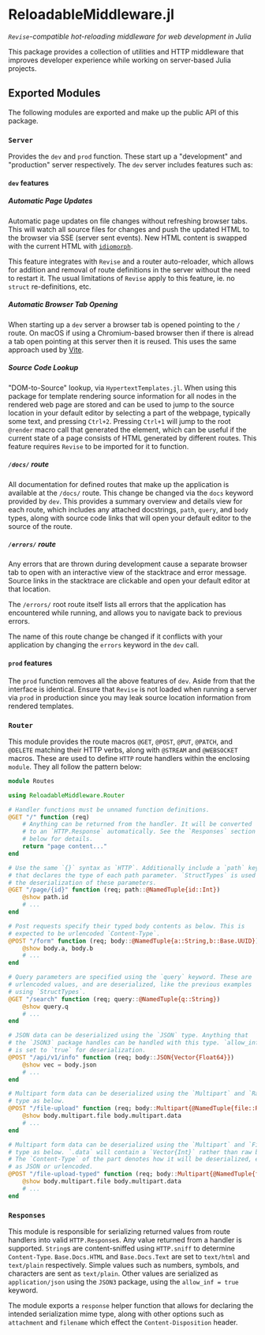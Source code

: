 # ReloadableMiddleware.jl

*`Revise`-compatible hot-reloading middleware for web development in Julia*

This package provides a collection of utilities and HTTP middleware that
improves developer experience while working on server-based Julia projects.

## Exported Modules

The following modules are exported and make up the public API of this package.

### `Server`

Provides the `dev` and `prod` function. These start up a "development" and
"production" server respectively. The `dev` server includes features such as:

#### `dev` features

##### Automatic Page Updates

Automatic page updates on file changes without refreshing browser tabs. This
will watch all source files for changes and push the updated HTML to the
browser via SSE (server sent events). New HTML content is swapped with the
current HTML with [`idiomorph`](https://github.com/bigskysoftware/idiomorph).

This feature integrates with `Revise` and a router auto-reloader, which allows
for addition and removal of route definitions in the server without the need to
restart it. The usual limitations of `Revise` apply to this feature, ie. no
`struct` re-definitions, etc.

##### Automatic Browser Tab Opening

When starting up a `dev` server a browser tab is opened pointing to the `/`
route. On macOS if using a Chromium-based browser then if there is alread a tab
open pointing at this server then it is reused. This uses the same approach
used by [Vite](https://vite.dev/).

##### Source Code Lookup

"DOM-to-Source" lookup, via `HypertextTemplates.jl`. When using this package
for template rendering source information for all nodes in the rendered web
page are stored and can be used to jump to the source location in your default
editor by selecting a part of the webpage, typically some text, and pressing
`Ctrl+2`. Pressing `Ctrl+1` will jump to the root `@render` macro call that
generated the element, which can be useful if the current state of a page
consists of HTML generated by different routes. This feature requires `Revise`
to be imported for it to function.

##### `/docs/` route

All documentation for defined routes that make up the application is available
at the `/docs/` route. This change be changed via the `docs` keyword provided
by `dev`. This provides a summary overview and details view for each route,
which includes any attached docstrings, `path`, `query`, and `body` types,
along with source code links that will open your default editor to the source
of the route.

##### `/errors/` route

Any errors that are thrown during development cause a separate browser tab to
open with an interactive view of the stacktrace and error message. Source links
in the stacktrace are clickable and open your default editor at that location.

The `/errors/` root route itself lists all errors that the application has
encountered while running, and allows you to navigate back to previous errors.

The name of this route change be changed if it conflicts with your application
by changing the `errors` keyword in the `dev` call.

#### `prod` features

The `prod` function removes all the above features of `dev`. Aside from that
the interface is identical. Ensure that `Revise` is not loaded when running a
server via `prod` in production since you may leak source location information
from rendered templates.

### `Router`

This module provides the route macros `@GET`, `@POST`, `@PUT`, `@PATCH`, and
`@DELETE` matching their HTTP verbs, along with `@STREAM` and `@WEBSOCKET`
macros. These are used to define `HTTP` route handlers within the enclosing
`module`. They all follow the pattern below:

```julia
module Routes

using ReloadableMiddleware.Router

# Handler functions must be unnamed function definitions.
@GET "/" function (req)
    # Anything can be returned from the handler. It will be converted
    # to an `HTTP.Response` automatically. See the `Responses` section
    # below for details.
    return "page content..."
end

# Use the same `{}` syntax as `HTTP`. Additionally include a `path` keyword
# that declares the type of each path parameter. `StructTypes` is used for
# the deserialization of these parameters.
@GET "/page/{id}" function (req; path::@NamedTuple{id::Int})
    @show path.id
    # ...
end

# Post requests specify their typed body contents as below. This is
# expected to be urlencoded `Content-Type`.
@POST "/form" function (req; body::@NamedTuple{a::String,b::Base.UUID})
    @show body.a, body.b
    # ...
end

# Query parameters are specified using the `query` keyword. These are
# urlencoded values, and are deserialized, like the previous examples
# using `StructTypes`.
@GET "/search" function (req; query::@NamedTuple{q::String})
    @show query.q
    # ...
end

# JSON data can be deserialized using the `JSON` type. Anything that
# the `JSON3` package handles can be handled with this type. `allow_inf`
# is set to `true` for deserialization.
@POST "/api/v1/info" function (req; body::JSON{Vector{Float64}})
    @show vec = body.json
    # ...
end

# Multipart form data can be deserialized using the `Multipart` and `RawFile`
# type as below.
@POST "/file-upload" function (req; body::Multipart{@NamedTuple{file::RawFile}})
    @show body.multipart.file body.multipart.data
    # ...
end

# Multipart form data can be deserialized using the `Multipart` and `File`
# type as below. `.data` will contain a `Vector{Int}` rather than raw bytes.
# The `Content-Type` of the part denotes how it will be deserialized, either
# as JSON or urlencoded.
@POST "/file-upload-typed" function (req; body::Multipart{@NamedTuple{file::File{Vector{Int}}}})
    @show body.multipart.file body.multipart.data
    # ...
end
```

### `Responses`

This module is responsible for serializing returned values from route handlers
into valid `HTTP.Response`s. Any value returned from a handler is supported.
`String`s are content-sniffed using `HTTP.sniff` to determine `Content-Type`.
`Base.Docs.HTML` and `Base.Docs.Text` are set to `text/html` and `text/plain`
respectively. Simple values such as numbers, symbols, and characters are sent
as `text/plain`. Other values are serialized as `application/json` using the
`JSON3` package, using the `allow_inf = true` keyword.

The module exports a `response` helper function that allows for declaring the
intended serialization mime type, along with other options such as `attachment`
and `filename` which effect the `Content-Disposition` header.
